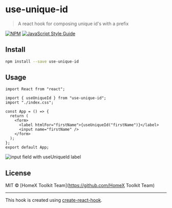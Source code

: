 # use-unique-id

> A react hook for composing unique id&#x27;s with a prefix

[![NPM](https://img.shields.io/npm/v/use-unique-id.svg)](https://www.npmjs.com/package/use-unique-id) [![JavaScript Style Guide](https://img.shields.io/badge/code_style-standard-brightgreen.svg)](https://standardjs.com)

## Install

```bash
npm install --save use-unique-id
```

## Usage

```tsx
import React from "react";

import { useUniqueId } from "use-unique-id";
import "./index.css";

const App = () => {
  return (
    <form>
      <label htmlFor="firstName">{useUniqueId("firstName")}</label>
      <input name="firstName" />
    </form>
  );
};
export default App;
```

![input field with useUniqueId label](https://github.com/HomeXLabs/use-unique-id/assets/screenshot.png)

## License

MIT © [HomeX Toolkit Team](https://github.com/HomeX Toolkit Team)

---

This hook is created using [create-react-hook](https://github.com/hermanya/create-react-hook).
